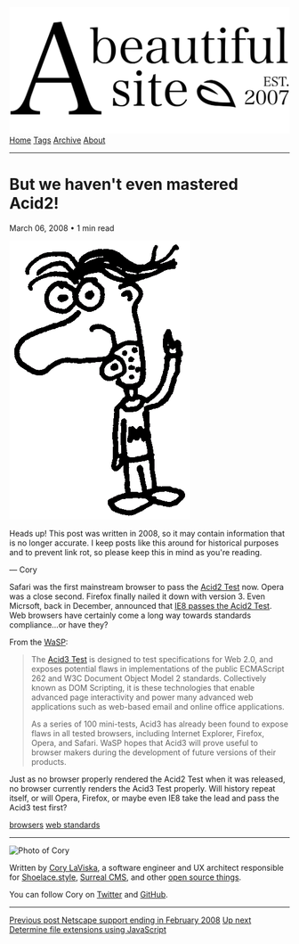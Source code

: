 <a href="../../index.html" class="header-link"><img src="../../images/logos/wordmark.svg" alt="A Beautiful Site" class="wordmark" /></a> <a href="../../index.html" class="nav-item">Home</a> <a href="../../tags/index.html" class="nav-item">Tags</a> <a href="../index.html" class="nav-item">Archive</a> <a href="../../about/index.html" class="nav-item">About</a>

---

# But we haven't even mastered Acid2!

March 06, 2008 • 1 min read

![A drawing of a cartoon man pointing upwards](../../images/artwork/pointer.gif)

Heads up! This post was written in 2008, so it may contain information that is no longer accurate. I keep posts like this around for historical purposes and to prevent link rot, so please keep this in mind as you're reading.

— Cory

Safari was the first mainstream browser to pass the [Acid2 Test](http://www.webstandards.org/action/acid2/) now. Opera was a close second. Firefox finally nailed it down with version 3. Even Micrsoft, back in December, announced that [IE8 passes the Acid2 Test](http://blogs.msdn.com/ie/archive/2007/12/19/internet-explorer-8-and-acid2-a-milestone.aspx). Web browsers have certainly come a long way towards standards compliance...or have they?

From the [WaSP](http://www.webstandards.org/):

> The [Acid3 Test](http://www.webstandards.org/action/acid3) is designed to test specifications for Web 2.0, and exposes potential flaws in implementations of the public ECMAScript 262 and W3C Document Object Model 2 standards. Collectively known as DOM Scripting, it is these technologies that enable advanced page interactivity and power many advanced web applications such as web-based email and online office applications.
>
> As a series of 100 mini-tests, Acid3 has already been found to expose flaws in all tested browsers, including Internet Explorer, Firefox, Opera, and Safari. WaSP hopes that Acid3 will prove useful to browser makers during the development of future versions of their products.

Just as no browser properly rendered the Acid2 Test when it was released, no browser currently renders the Acid3 Test properly. Will history repeat itself, or will Opera, Firefox, or maybe even IE8 take the lead and pass the Acid3 test first?

<a href="../../tags/browsers/index.html" class="post-tag">browsers</a> <a href="../../tags/web%20standards/index.html" class="post-tag">web standards</a>

---

<img src="http://0.gravatar.com/avatar/bf1b3b95fd5b096a3592247c29667b33?s=512" alt="Photo of Cory" class="avatar avatar-small" />

Written by [Cory LaViska](../../index-4.html), a software engineer and UX architect responsible for [Shoelace.style](https://shoelace.style/), [Surreal CMS](https://www.surrealcms.com/), and other [open source things](https://github.com/claviska).

You can follow Cory on [Twitter](https://twitter.com/claviska) and [GitHub](https://github.com/claviska).

---

<a href="../netscape-support-ending-in-february-2008/index.html" class="post-nav-previous"><span class="small">Previous post</span> Netscape support ending in February 2008</a> <a href="../determine-file-extensions-using-javascript/index.html" class="post-nav-next"><span class="small">Up next</span> Determine file extensions using JavaScript</a>
